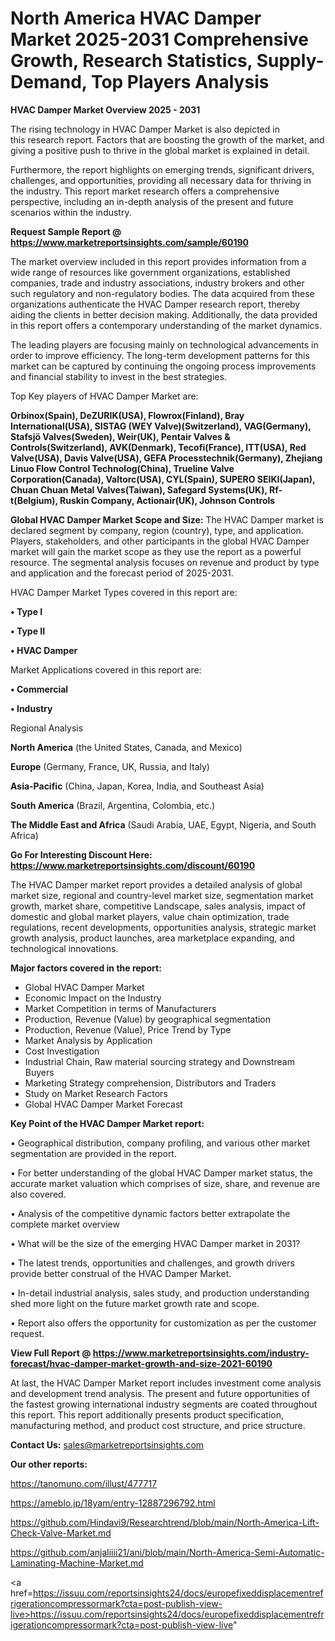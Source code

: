 # North America HVAC Damper Market 2025-2031 Comprehensive Growth, Research Statistics, Supply-Demand,  Top Players Analysis

<Strong> HVAC Damper Market Overview 2025 - 2031</strong>

The rising technology in HVAC Damper Market is also depicted in this research report. Factors that are boosting the growth of the market, and giving a positive push to thrive in the global market is explained in detail.

Furthermore, the report highlights on emerging trends, significant drivers, challenges, and opportunities, providing all necessary data for thriving in the industry. This report market research offers a comprehensive perspective, including an in-depth analysis of the present and future scenarios within the industry.

<strong>Request Sample Report @ <a href=https://www.marketreportsinsights.com/sample/60190>https://www.marketreportsinsights.com/sample/60190</a></strong>

The market overview included in this report provides information from a wide range of resources like government organizations, established companies, trade and industry associations, industry brokers and other such regulatory and non-regulatory bodies. The data acquired from these organizations authenticate the HVAC Damper research report, thereby aiding the clients in better decision making. Additionally, the data provided in this report offers a contemporary understanding of the market dynamics.

The leading players are focusing mainly on technological advancements in order to improve efficiency. The long-term development patterns for this market can be captured by continuing the ongoing process improvements and financial stability to invest in the best strategies.

Top Key players of HVAC Damper Market are:

<strong>Orbinox(Spain), DeZURIK(USA), Flowrox(Finland), Bray International(USA), SISTAG (WEY Valve)(Switzerland), VAG(Germany), Stafsjö Valves(Sweden), Weir(UK), Pentair Valves & Controls(Switzerland), AVK(Denmark), Tecofi(France), ITT(USA), Red Valve(USA), Davis Valve(USA), GEFA Processtechnik(Germany), Zhejiang Linuo Flow Control Technolog(China), Trueline Valve Corporation(Canada), Valtorc(USA), CYL(Spain), SUPERO SEIKI(Japan), Chuan Chuan Metal Valves(Taiwan), Safegard Systems(UK), Rf-t(Belgium), Ruskin Company, Actionair(UK), Johnson Controls</strong>

<strong><b>Global HVAC Damper Market Scope and Size:</b></strong>
The HVAC Damper market is declared segment by company, region (country), type, and application. Players, stakeholders, and other participants in the global HVAC Damper market will gain the market scope as they use the report as a powerful resource. The segmental analysis focuses on revenue and product by type and application and the forecast period of 2025-2031.

HVAC Damper Market Types covered in this report are:

<strong>• Type I

• Type II

• HVAC Damper</strong>

Market Applications covered in this report are:

<strong>• Commercial

• Industry</strong> 

Regional Analysis

<strong>North America</strong> (the United States, Canada, and Mexico)

<strong>Europe</strong> (Germany, France, UK, Russia, and Italy)

<strong>Asia-Pacific</strong> (China, Japan, Korea, India, and Southeast Asia)

<strong>South America</strong> (Brazil, Argentina, Colombia, etc.)

<strong>The Middle East and Africa</strong> (Saudi Arabia, UAE, Egypt, Nigeria, and South Africa)

<strong>Go For Interesting Discount Here: <a href=https://www.marketreportsinsights.com/discount/60190>https://www.marketreportsinsights.com/discount/60190</a></strong>

The HVAC Damper market report provides a detailed analysis of global market size, regional and country-level market size, segmentation market growth, market share, competitive Landscape, sales analysis, impact of domestic and global market players, value chain optimization, trade regulations, recent developments, opportunities analysis, strategic market growth analysis, product launches, area marketplace expanding, and technological innovations.

<strong><b>Major factors covered in the report:</b></strong>
<ul>
  <li>Global HVAC Damper Market </li>
  <li>Economic Impact on the Industry</li>
  <li>Market Competition in terms of Manufacturers</li>
  <li>Production, Revenue (Value) by geographical segmentation</li>
  <li>Production, Revenue (Value), Price Trend by Type</li>
  <li>Market Analysis by Application</li>
  <li>Cost Investigation</li>
  <li>Industrial Chain, Raw material sourcing strategy and Downstream Buyers</li>
  <li>Marketing Strategy comprehension, Distributors and Traders</li>
  <li>Study on Market Research Factors</li>
  <li>Global HVAC Damper Market Forecast</li>
</ul>

<strong><b>Key Point of the HVAC Damper Market report:</b></strong>

• Geographical distribution, company profiling, and various other market segmentation are provided in the report.

• For better understanding of the global HVAC Damper market status, the accurate market valuation which comprises of size, share, and revenue are also covered.

• Analysis of the competitive dynamic factors better extrapolate the complete market overview

• What will be the size of the emerging HVAC Damper market in 2031?

• The latest trends, opportunities and challenges, and growth drivers provide better construal of the HVAC Damper Market.

• In-detail industrial analysis, sales study, and production understanding shed more light on the future market growth rate and scope.

• Report also offers the opportunity for customization as per the customer request.

<strong><b>View Full Report @ <a href=https://www.marketreportsinsights.com/industry-forecast/hvac-damper-market-growth-and-size-2021-60190>https://www.marketreportsinsights.com/industry-forecast/hvac-damper-market-growth-and-size-2021-60190</a></b></strong>


At last, the HVAC Damper Market report includes investment come analysis and development trend analysis. The present and future opportunities of the fastest growing international industry segments are coated throughout this report. This report additionally presents product specification, manufacturing method, and product cost structure, and price structure.

<strong>Contact Us:</strong>
sales@marketreportsinsights.com

<strong>Our other reports:</strong>

<a href=https://tanomuno.com/illust/477717>https://tanomuno.com/illust/477717</a>

<a href=https://ameblo.jp/18yam/entry-12887296792.html>https://ameblo.jp/18yam/entry-12887296792.html</a>

<a href=https://github.com/Hindavi9/Researchtrend/blob/main/North-America-Lift-Check-Valve-Market.md>https://github.com/Hindavi9/Researchtrend/blob/main/North-America-Lift-Check-Valve-Market.md</a>

<a href=https://github.com/anjaliiii21/ani/blob/main/North-America-Semi-Automatic-Laminating-Machine-Market.md>https://github.com/anjaliiii21/ani/blob/main/North-America-Semi-Automatic-Laminating-Machine-Market.md</a>

<a href=https://issuu.com/reportsinsights24/docs/europefixeddisplacementrefrigerationcompressormark?cta=post-publish-view-live>https://issuu.com/reportsinsights24/docs/europefixeddisplacementrefrigerationcompressormark?cta=post-publish-view-live</a>"
